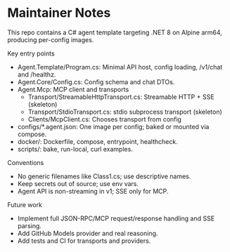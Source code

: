# Maintainer Notes

This repo contains a C# agent template targeting .NET 8 on Alpine arm64, producing per-config images.

Key entry points
- Agent.Template/Program.cs: Minimal API host, config loading, /v1/chat and /healthz.
- Agent.Core/Config.cs: Config schema and chat DTOs.
- Agent.Mcp: MCP client and transports
  - Transport/StreamableHttpTransport.cs: Streamable HTTP + SSE (skeleton)
  - Transport/StdioTransport.cs: stdio subprocess transport (skeleton)
  - Clients/McpClient.cs: Chooses transport from config
- configs/*.agent.json: One image per config; baked or mounted via compose.
- docker/: Dockerfile, compose, entrypoint, healthcheck.
- scripts/: bake, run-local, curl examples.

Conventions
- No generic filenames like Class1.cs; use descriptive names.
- Keep secrets out of source; use env vars.
- Agent API is non-streaming in v1; SSE only for MCP.

Future work
- Implement full JSON-RPC/MCP request/response handling and SSE parsing.
- Add GitHub Models provider and real reasoning.
- Add tests and CI for transports and providers.
